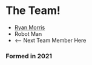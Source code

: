 # The Team!

* [Ryan Morris](./ryan-morris.md)
* Robot Man
* <-- Next Team Member Here
### Formed in 2021
